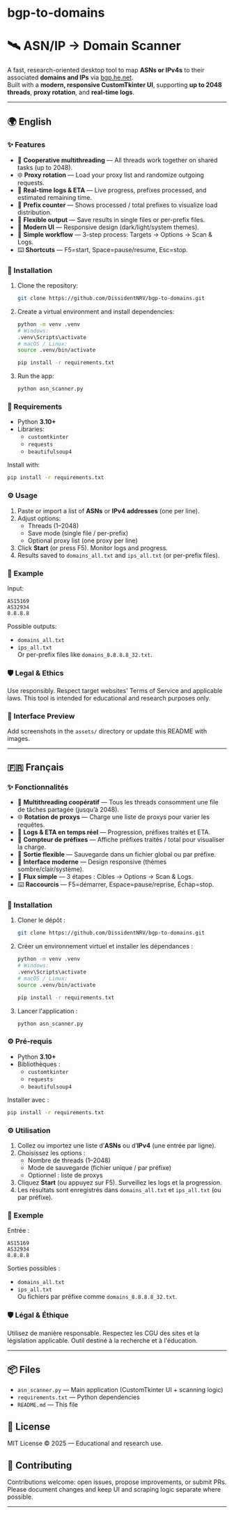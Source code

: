 # bgp-to-domains
# 🛰️ ASN/IP → Domain Scanner

A fast, research-oriented desktop tool to map **ASNs or IPv4s** to their associated **domains and IPs** via [bgp.he.net](https://bgp.he.net/).  
Built with a **modern, responsive CustomTkinter UI**, supporting **up to 2048 threads**, **proxy rotation**, and **real-time logs**.

---

## 🌍 English

### ✨ Features
- 🧠 **Cooperative multithreading** — All threads work together on shared tasks (up to 2048).
- 🌐 **Proxy rotation** — Load your proxy list and randomize outgoing requests.
- 🧾 **Real-time logs & ETA** — Live progress, prefixes processed, and estimated remaining time.
- 🔢 **Prefix counter** — Shows processed / total prefixes to visualize load distribution.
- 💾 **Flexible output** — Save results in single files or per-prefix files.
- 🎨 **Modern UI** — Responsive design (dark/light/system themes).
- 🧭 **Simple workflow** — 3-step process: Targets → Options → Scan & Logs.
- ⌨️ **Shortcuts** — F5=start, Space=pause/resume, Esc=stop.

### 🚀 Installation
1. Clone the repository:
   ```bash
   git clone https://github.com/DissidentNRV/bgp-to-domains.git
      ```

2. Create a virtual environment and install dependencies:
   ```bash
   python -m venv .venv
   # Windows:
   .venv\Scripts\activate
   # macOS / Linux:
   source .venv/bin/activate

   pip install -r requirements.txt
   ```

3. Run the app:
   ```bash
   python asn_scanner.py
   ```

### 🧩 Requirements
- Python **3.10+**
- Libraries:
  - `customtkinter`
  - `requests`
  - `beautifulsoup4`

Install with:
```bash
pip install -r requirements.txt
```

### ⚙️ Usage
1. Paste or import a list of **ASNs** or **IPv4 addresses** (one per line).  
2. Adjust options:
   - Threads (1–2048)
   - Save mode (single file / per-prefix)
   - Optional proxy list (one proxy per line)
3. Click **Start** (or press F5). Monitor logs and progress.
4. Results saved to `domains_all.txt` and `ips_all.txt` (or per-prefix files).

### 🧪 Example
Input:
```
AS15169
AS32934
8.8.8.8
```
Possible outputs:
- `domains_all.txt`  
- `ips_all.txt`  
Or per-prefix files like `domains_8.8.8.8_32.txt`.

### 🛡️ Legal & Ethics
Use responsibly. Respect target websites' Terms of Service and applicable laws. This tool is intended for educational and research purposes only.

### 📸 Interface Preview
Add screenshots in the `assets/` directory or update this README with images.

---

## 🇫🇷 Français

### ✨ Fonctionnalités
- 🧠 **Multithreading coopératif** — Tous les threads consomment une file de tâches partagée (jusqu’à 2048).
- 🌐 **Rotation de proxys** — Charge une liste de proxys pour varier les requêtes.
- 🧾 **Logs & ETA en temps réel** — Progression, préfixes traités et ETA.
- 🔢 **Compteur de préfixes** — Affiche préfixes traités / total pour visualiser la charge.
- 💾 **Sortie flexible** — Sauvegarde dans un fichier global ou par préfixe.
- 🎨 **Interface moderne** — Design responsive (thèmes sombre/clair/système).
- 🧭 **Flux simple** — 3 étapes : Cibles → Options → Scan & Logs.
- ⌨️ **Raccourcis** — F5=démarrer, Espace=pause/reprise, Échap=stop.

### 🚀 Installation
1. Cloner le dépôt :
   ```bash
   git clone https://github.com/DissidentNRV/bgp-to-domains.git
   ```

2. Créer un environnement virtuel et installer les dépendances :
   ```bash
   python -m venv .venv
   # Windows:
   .venv\Scripts\activate
   # macOS / Linux:
   source .venv/bin/activate

   pip install -r requirements.txt
   ```

3. Lancer l'application :
   ```bash
   python asn_scanner.py
   ```

### ⚙️ Pré-requis
- Python **3.10+**
- Bibliothèques :
  - `customtkinter`
  - `requests`
  - `beautifulsoup4`

Installer avec :
```bash
pip install -r requirements.txt
```

### ⚙️ Utilisation
1. Collez ou importez une liste d’**ASNs** ou d’**IPv4** (une entrée par ligne).  
2. Choisissez les options :
   - Nombre de threads (1–2048)
   - Mode de sauvegarde (fichier unique / par préfixe)
   - Optionnel : liste de proxys
3. Cliquez **Start** (ou appuyez sur F5). Surveillez les logs et la progression.
4. Les résultats sont enregistrés dans `domains_all.txt` et `ips_all.txt` (ou par préfixe).

### 🧪 Exemple
Entrée :
```
AS15169
AS32934
8.8.8.8
```
Sorties possibles :
- `domains_all.txt`  
- `ips_all.txt`  
Ou fichiers par préfixe comme `domains_8.8.8.8_32.txt`.

### 🛡️ Légal & Éthique
Utilisez de manière responsable. Respectez les CGU des sites et la législation applicable. Outil destiné à la recherche et à l'éducation.

---

## 📦 Files
- `asn_scanner.py` — Main application (CustomTkinter UI + scanning logic)
- `requirements.txt` — Python dependencies
- `README.md` — This file

## 📝 License
MIT License © 2025 — Educational and research use.

## 🤝 Contributing
Contributions welcome: open issues, propose improvements, or submit PRs. Please document changes and keep UI and scraping logic separate where possible.

---
